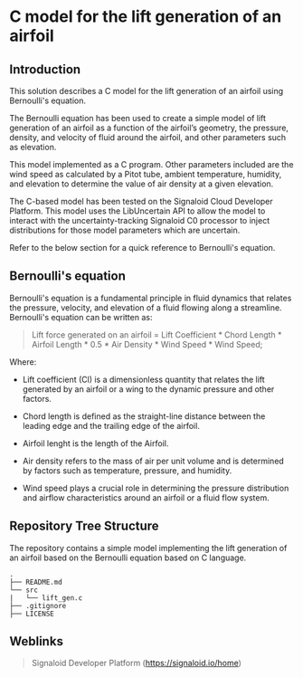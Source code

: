 # C model for the lift generation of an airfoil

## Introduction

This solution describes a C model for the lift generation of an airfoil using Bernoulli's equation.

The Bernoulli equation has been used to create a simple model of lift generation of an airfoil as a function of the airfoil’s geometry, the pressure, density, and velocity of fluid around the airfoil, and other parameters such as elevation.

This model implemented as a C program. Other parameters included are the wind speed as calculated by a Pitot tube, ambient temperature, humidity, and elevation to determine the value of air density at a given elevation.

The C-based model has been tested on the Signaloid Cloud Developer Platform. This model uses the LibUncertain API to allow the model to interact with the uncertainty-tracking Signaloid C0 processor to inject distributions for those model parameters which are uncertain.

Refer to the below section for a quick reference to Bernoulli's equation.

## Bernoulli's equation

Bernoulli's equation is a fundamental principle in fluid dynamics that relates the pressure, velocity, and elevation of a fluid flowing along a streamline. Bernoulli's equation can be written as:

> Lift force generated on an airfoil = Lift Coefficient \* Chord Length \* Airfoil Length \* 0.5 \* Air Density \* Wind Speed \* Wind Speed;

Where:

- Lift coefficient (Cl) is a dimensionless quantity that relates the lift generated by an airfoil or a wing to the dynamic pressure and other factors.

- Chord length is defined as the straight-line distance between the leading edge and the trailing edge of the airfoil.

- Airfoil lenght is the length of the Airfoil.

- Air density refers to the mass of air per unit volume and is determined by factors such as temperature, pressure, and humidity.

- Wind speed plays a crucial role in determining the pressure distribution and airflow characteristics around an airfoil or a fluid flow system.

## Repository Tree Structure

The repository contains a simple model implementing the lift generation of an airfoil based on the Bernoulli equation based on C language.

```
.
├── README.md
└── src
|   └── lift_gen.c
├── .gitignore
├── LICENSE

```

## Weblinks

> Signaloid Developer Platform (https://signaloid.io/home)
